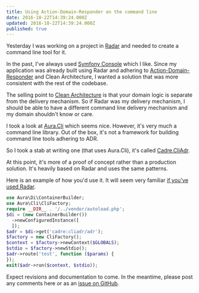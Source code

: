 ```yaml
---
title: Using Action-Domain-Responder on the command line
date: 2016-10-22T14:39:24.000Z
updated: 2016-10-22T14:39:24.000Z
published: true
---
```


Yesterday I was working on a project in [Radar](https://github.com/radarphp/Radar.Project) and needed to create a command line tool for it.

In the past, I've always used [Symfony Console](http://symfony.com/doc/current/components/console.html) which I like. Since my application was already built using Radar and adhering to [Action-Domain-Responder](http://pmjones.io/adr/) and Clean Architecture, I wanted a solution that was more consistent with the rest of the codebase.

The selling point to [Clean Architecture](https://8thlight.com/blog/uncle-bob/2012/08/13/the-clean-architecture.html) is that your domain logic is separate from the delivery mechanism. So if Radar was my delivery mechanism, I should be able to have a different command line delivery mechanism and my domain shouldn't know or care.

I took a look at [Aura.Cli](https://github.com/auraphp/Aura.Cli) which seems nice. However, it's very much a command line library. Out of the box, it's not a framework for building command line tools adhering to ADR.

So I took a stab at writing one (that uses Aura.Cli), it's called [Cadre.CliAdr](https://github.com/cadrephp/Cadre.CliAdr).

At this point, it's more of a proof of concept rather than a production solution. It's heavily based on Radar and uses the same patterns.

Here is an example of how you'd use it. It will seem very familiar [if you've used Radar](/radar-under-the-hood/).

```php
use Aura\Di\ContainerBuilder;
use Aura\Cli\CliFactory;
require __DIR__ . '/../vendor/autoload.php';
$di = (new ContainerBuilder())
  ->newConfiguredInstance([
  ]);
$adr = $di->get('cadre:cliadr/adr');
$factory = new CliFactory();
$context = $factory->newContext($GLOBALS);
$stdio = $factory->newStdio();
$adr->route('test', function ($params) {
});
exit($adr->run($context, $stdio));
```

Expect revisions and documentation to come.  In the meantime, please post any comments here or as an [issue on GitHub](https://github.com/cadrephp/Cadre.CliAdr/issues).

